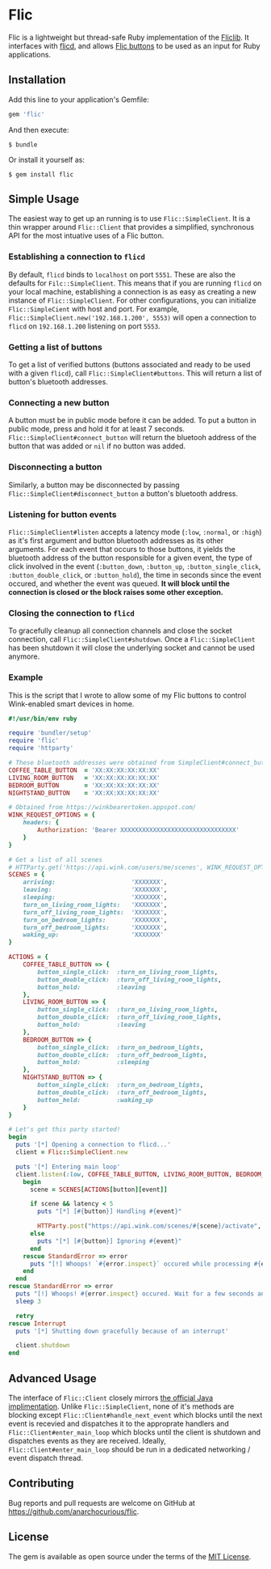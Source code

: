 # Flic
Flic is a lightweight but thread-safe Ruby implementation of the [Fliclib](https://github.com/50ButtonsEach/fliclib-linux-hci/blob/master/ProtocolDocumentation.md). It interfaces with [flicd](https://github.com/50ButtonsEach/fliclib-linux-hci), and allows [Flic buttons](https://flic.io/) to be used as an input for Ruby applications.

## Installation
Add this line to your application's Gemfile:

```ruby
gem 'flic'
```

And then execute:

    $ bundle

Or install it yourself as:

    $ gem install flic

## Simple Usage
The easiest way to get up an running is to use `Flic::SimpleClient`. It is a thin wrapper around `Flic::Client` that provides a simplified, synchronous API for the most intuative uses of a Flic button.

### Establishing a connection to `flicd`
By default, `flicd` binds to `localhost` on port `5551`. These are also the defaults for `Filc::SimpleClient`. This means that if you are running `flicd` on your local machine, establishing a connection is as easy as creating a new instance of `Flic::SimpleClient`. For other configurations, you can initialize `Flic::SimpleCient` with host and port. For example, `Flic::SimpleClient.new('192.168.1.200', 5553)` will open a connection to `flicd` on `192.168.1.200` listening on port `5553`.

### Getting a list of buttons
To get a list of verified buttons (buttons associated and ready to be used with a given `flicd`), call `Flic::SimpleClient#buttons`. This will return a list of button's bluetooth addresses.

### Connecting a new button
A button must be in public mode before it can be added. To put a button in public mode, press and hold it for at least 7 seconds. `Flic::SimpleClient#connect_button` will return the bluetooh address of the button that was added or `nil` if no button was added.

### Disconnecting a button
Similarly, a button may be disconnected by passing `Flic::SimpleClient#disconnect_button` a button's bluetooth address.

### Listening for button events
`Flic::SimpleClient#listen` accepts a latency mode (`:low`, `:normal`, or `:high`) as it's first argument and button bluetooth addresses as its other arguments. For each event that occurs to those buttons, it yields the bluetooth address of the button responsible for a given event, the type of click involved in the event (`:button_down`, `:button_up`, `:button_single_click`, `:button_double_click`, or `:button_hold`), the time in seconds since the event occured, and whether the event was queued. **It will block until the connection is closed or the block raises some other exception.**

### Closing the connection to `flicd`
To gracefully cleanup all connection channels and close the socket connection, call `Flic::SimpleClient#shutdown`. Once a `Flic::SimpleClient` has been shutdown it will close the underlying socket and cannot be used anymore.

### Example
This is the script that I wrote to allow some of my Flic buttons to control Wink-enabled smart devices in home.
```ruby
#!/usr/bin/env ruby

require 'bundler/setup'
require 'flic'
require 'httparty'

# These bluetooth addresses were obtained from SimpleClient#connect_button
COFFEE_TABLE_BUTTON  = 'XX:XX:XX:XX:XX:XX'
LIVING_ROOM_BUTTON   = 'XX:XX:XX:XX:XX:XX'
BEDROOM_BUTTON       = 'XX:XX:XX:XX:XX:XX'
NIGHTSTAND_BUTTON    = 'XX:XX:XX:XX:XX:XX'

# Obtained from https://winkbearertoken.appspot.com/
WINK_REQUEST_OPTIONS = {
    headers: {
        Authorization: 'Bearer XXXXXXXXXXXXXXXXXXXXXXXXXXXXXXXX'
    }
}

# Get a list of all scenes
# HTTParty.get('https://api.wink.com/users/me/scenes', WINK_REQUEST_OPTIONS)
SCENES = {
    arriving:                     'XXXXXXX',
    leaving:                      'XXXXXXX',
    sleeping:                     'XXXXXXX',
    turn_on_living_room_lights:   'XXXXXXX',
    turn_off_living_room_lights:  'XXXXXXX',
    turn_on_bedroom_lights:       'XXXXXXX',
    turn_off_bedroom_lights:      'XXXXXXX',
    waking_up:                    'XXXXXXX'
}

ACTIONS = {
    COFFEE_TABLE_BUTTON => {
        button_single_click:  :turn_on_living_room_lights,
        button_double_click:  :turn_off_living_room_lights,
        button_hold:          :leaving
    },
    LIVING_ROOM_BUTTON => {
        button_single_click:  :turn_on_living_room_lights,
        button_double_click:  :turn_off_living_room_lights,
        button_hold:          :leaving
    },
    BEDROOM_BUTTON => {
        button_single_click:  :turn_on_bedroom_lights,
        button_double_click:  :turn_off_bedroom_lights,
        button_hold:          :sleeping
    },
    NIGHTSTAND_BUTTON => {
        button_single_click:  :turn_on_bedroom_lights,
        button_double_click:  :turn_off_bedroom_lights,
        button_hold:          :waking_up
    }
}

# Let's get this party started!
begin
  puts '[*] Opening a connection to flicd...'
  client = Flic::SimpleClient.new

  puts '[*] Entering main loop'
  client.listen(:low, COFFEE_TABLE_BUTTON, LIVING_ROOM_BUTTON, BEDROOM_BUTTON, NIGHTSTAND_BUTTON) do |button, event, latency|
    begin
      scene = SCENES[ACTIONS[button][event]]

      if scene && latency < 5
        puts "[*] [#{button}] Handling #{event}"

        HTTParty.post("https://api.wink.com/scenes/#{scene}/activate", WINK_REQUEST_OPTIONS)
      else
        puts "[*] [#{button}] Ignoring #{event}"
      end
    rescue StandardError => error
      puts "[!] Whoops! `#{error.inspect}` occured while processing #{event} on #{button}."
    end
  end
rescue StandardError => error
  puts "[!] Whoops! #{error.inspect} occured. Wait for a few seconds and restart everything."
  sleep 3

  retry
rescue Interrupt
  puts '[*] Shutting down gracefully because of an interrupt'

  client.shutdown
end
```

## Advanced Usage
The interface of `Flic::Client` closely mirrors [the official Java implimentation](https://github.com/50ButtonsEach/fliclib-linux-hci/tree/master/clientlib/java). Unlike `Flic::SimpleClient`, none of it's methods are blocking except `Flic::Client#handle_next_event` which blocks until the next event is recevied and dispatches it to the approprate handlers and `Flic::Client#enter_main_loop` which blocks until the client is shutdown and dispatches events as they are received. Ideally, `Flic::Client#enter_main_loop` should be run in a dedicated networking / event dispatch thread.


## Contributing
Bug reports and pull requests are welcome on GitHub at https://github.com/anarchocurious/flic.

## License
The gem is available as open source under the terms of the [MIT License](http://opensource.org/licenses/MIT).
